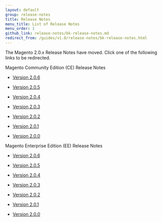 ```yaml
---
layout: default
group: release-notes
title: Release Notes
menu_title: List of Release Notes
menu_order: 1
github_link: release-notes/bk-release-notes.md
redirect_from: /guides/v1.0/release-notes/bk-release-notes.html
---
```


The Magento 2.0.x Release Notes have moved. Click one of the following links to be redirected.


Magento Community Edition (CE) Release Notes

*  <a href="{{ site.gdeurl }}release-notes/ReleaseNotes2.0.6CE.html" target="_blank">Version 2.0.6</a>

*  <a href="{{ site.gdeurl }}release-notes/ReleaseNotes2.0.5CE.html" target="_blank">Version 2.0.5</a>

*   <a href="{{ site.gdeurl }}release-notes/ReleaseNotes2.0.4CE.html" target="_blank">Version 2.0.4</a>

*   <a href="{{ site.gdeurl }}release-notes/ReleaseNotes2.0.3CE.html" target="_blank">Version 2.0.3</a>

*   <a href="http://docs.magento.com/m2/ce/user_guide/magento/release-notes-ce-2.0.2.html" target="_blank">Version 2.0.2</a>

*   <a href="http://docs.magento.com/m2/ce/user_guide/magento/release-notes-ce-2.0.1.html" target="_blank">Version 2.0.1</a>

*   <a href="http://docs.magento.com/m2/ce/user_guide/magento/release-notes-ce-2.0.html" target="_blank">Version 2.0.0</a>



Magento Enterprise Edition (EE) Release Notes

*   <a href="{{ site.gdeurl }}release-notes/ReleaseNotes2.0.6EE.html" target="_blank">Version 2.0.6</a>


*   <a href="{{ site.gdeurl }}release-notes/ReleaseNotes2.0.5EE.html" target="_blank">Version 2.0.5</a>

*   <a href="{{ site.gdeurl }}release-notes/ReleaseNotes2.0.4EE.html" target="_blank">Version 2.0.4</a>

*   <a href="{{ site.gdeurl }}release-notes/ReleaseNotes2.0.3EE.html" target="_blank">Version 2.0.3</a>

*   <a href="http://docs.magento.com/m2/ee/user_guide/magento/release-notes-ee-2.0.2.html" target="_blank">Version 2.0.2</a>

*   <a href="http://docs.magento.com/m2/ee/user_guide/magento/release-notes-ee-2.0.1.html" target="_blank">Version 2.0.1</a>


*   <a href="http://docs.magento.com/m2/ee/user_guide/magento/release-notes-ee-2.0.html" target="_blank">Version 2.0.0</a>



